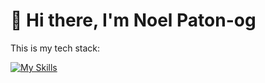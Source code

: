 # 👋 Hi there, I'm Noel Paton-og

This is my tech stack:

[![My Skills](https://skillicons.dev/icons?i=html,css,js,java,nodejs,python,mongodb,notion,supabase,github,py)](https://skillicons.dev)
